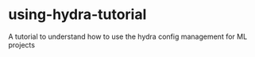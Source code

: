 # using-hydra-tutorial
A tutorial to understand how to use the hydra config management for ML projects
